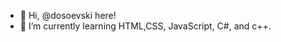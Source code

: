 - 👋 Hi, @dosoevski here!
- 🌱 I’m currently learning HTML,CSS, JavaScript, C#, and c++.

<!---
dosoevski/dosoevski is a ✨ special ✨ repository because its `README.md` (this file) appears on your GitHub profile.
You can click the Preview link to take a look at your changes.
--->
